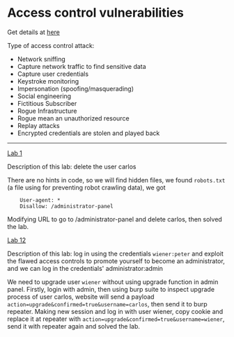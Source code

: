 # Access control vulnerabilities

Get details at [here](https://portswigger.net/web-security/access-control)

Type of access control attack:
 - Network sniffing
  - Capture network traffic to find sensitive data 
  - Capture user credentials
  - Keystroke monitoring
 - Impersonation (spoofing/masquerading)
  - Social engineering
  - Fictitious Subscriber
 - Rogue Infrastructure
  - Rogue mean an unauthorized resource
 - Replay attacks
  - Encrypted credentials are stolen and played back

---

[Lab 1](https://portswigger.net/web-security/access-control/lab-unprotected-admin-functionality)

Description of this lab: delete the user carlos

There are no hints in code, so we will find hidden files, we found `robots.txt` (a file using for preventing robot crawling data), we got

```
    User-agent: *
    Disallow: /administrator-panel
```

Modifying URL to go to /administrator-panel and delete carlos, then solved the lab.

[Lab 12](https://portswigger.net/web-security/access-control/lab-multi-step-process-with-no-access-control-on-one-step)

Description of this lab: log in using the credentials `wiener:peter` and exploit the flawed access controls to promote yourself to become an administrator, and we can log in the credentials' administrator:admin

We need to upgrade user `wiener` without using upgrade function in admin panel. Firstly, login with admin, then using burp suite to inspect upgrade process of user carlos, website will send a payload `action=upgrade&confirmed=true&username=carlos`, then send it to burp repeater. Making new session and log in with user wiener, copy cookie and replace it at repeater with `action=upgrade&confirmed=true&username=wiener`, send it with repeater again and solved the lab.

